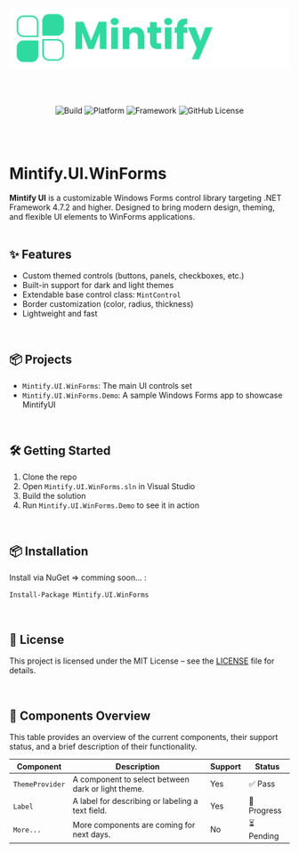 <div align="center">
  
  <img src="Assets/mintify.png" alt="Mintify UI Banner" style="max-width: 100%; height: auto;" />

</div>

<br/><br/>

<div align="center">
  
  ![Build](https://img.shields.io/github/checks-status/ESSARRAJ93/Mintify.UI.WinForms/master?style=for-the-badge&logo=github&logoColor=%23181717&label=Build&labelColor=%23FFF&color=orange)
  ![Platform](https://img.shields.io/badge/Platform-Windows_Forms-blue?style=for-the-badge&logo=dotnet&logoColor=%23512BD4&labelColor=%23FFF)
  ![Framework](https://img.shields.io/badge/Framework-4.7.2_+-blueviolet?style=for-the-badge&logo=dotnet&logoColor=%23512BD4&labelColor=%23FFF)
  ![GitHub License](https://img.shields.io/github/license/ESSARRAJ93/Mintify.UI.WinForms?style=for-the-badge&logo=github&logoColor=%23181717&labelColor=%23FFF)

</div>

<br/><br/>

# Mintify.UI.WinForms

**Mintify UI** is a customizable Windows Forms control library targeting .NET Framework 4.7.2 and higher. Designed to bring modern design, theming, and flexible UI elements to WinForms applications.  
<br/>

## ✨ Features
- Custom themed controls (buttons, panels, checkboxes, etc.)
- Built-in support for dark and light themes
- Extendable base control class: `MintControl`
- Border customization (color, radius, thickness)
- Lightweight and fast
<br/>

## 📦 Projects
- `Mintify.UI.WinForms`: The main UI controls set
- `Mintify.UI.WinForms.Demo`: A sample Windows Forms app to showcase MintifyUI
<br/>

## 🛠️ Getting Started
1. Clone the repo
2. Open `Mintify.UI.WinForms.sln` in Visual Studio
3. Build the solution
4. Run `Mintify.UI.WinForms.Demo` to see it in action
<br/>

## 📦 Installation
Install via NuGet => comming soon... :

```bash
Install-Package Mintify.UI.WinForms
```
<br/>

## 📜 License
This project is licensed under the MIT License – see the [LICENSE](LICENSE) file for details.

<br/>

## 🧩 Components Overview

This table provides an overview of the current components, their support status, and a brief description of their functionality.


| Component             | Description                                            | Support     | Status      |
|-----------------------|--------------------------------------------------------|-------------|-------------|
| `ThemeProvider`       | A component to select between dark or light theme.     | Yes         | ✅ Pass     |
| `Label`               | A label for describing or labeling a text field.       | Yes         | 🔧 Progress |
| `More...`             | More components are coming for next days.              | No          | ⏳ Pending  | 

